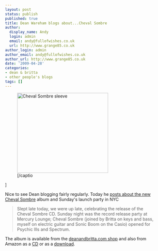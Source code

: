```yaml
---
layout: post
status: publish
published: true
title: Dean Wareham blogs about...Cheval Sombre
author:
  display_name: Andy
  login: admin
  email: andy@fullofwishes.co.uk
  url: http://www.grange85.co.uk
author_login: admin
author_email: andy@fullofwishes.co.uk
author_url: http://www.grange85.co.uk
date: '2009-04-28'
categories:
- dean & britta
- other people's blogs
tags: []
---
```

<p><figure class="caption alignright" width="300" caption="Cheval Sombre sleeve"><img src="https://www.fullofwishes.co.uk/wp/wp-content/uploads/2009/04/cheval_sombre_sleeve-300x264.jpg" alt="Cheval Sombre sleeve" title="cheval_sombre_sleeve" width="300" height="264" class="size-medium wp-image-1208" /><figcaption class="caption-text">[/captio</figcaption></figure>]
<p>Nice to see Dean blogging fairly regularly. Today he <a href="http://www.deanandbritta.com/blog/?p=310">posts about the new Cheval Sombre</a> album and Sunday's launch party in NYC</p>
<blockquote><p>Slept late today, we were up late, celebrating the release of the Cheval Sombre CD. Sunday night was the record release party at Mercury Lounge; Cheval Sombre (joined by Britta on keys and bass, myself on electric guitar and Sonic Boom on the Casio) opened for Psychic Ills and Spectrum.</p></blockquote>
<p>The album is available from the <a href="http://www.deanandbritta.com/shop.htm">deanandbritta.com shop</a> and also from Amazon as a <a href="http://www.amazon.com/gp/product/B001WC0CYE?ie=UTF8&tag=aheadfullofwi-20&linkCode=as2&camp=1789&creative=390957&creativeASIN=B001WC0CYE">CD</a> or as a <a href="http://www.amazon.com/gp/product/B001VWJDRW?ie=UTF8&tag=aheadfullofwi-20&linkCode=as2&camp=1789&creative=390957&creativeASIN=B001VWJDRW">download</a>.</p>
